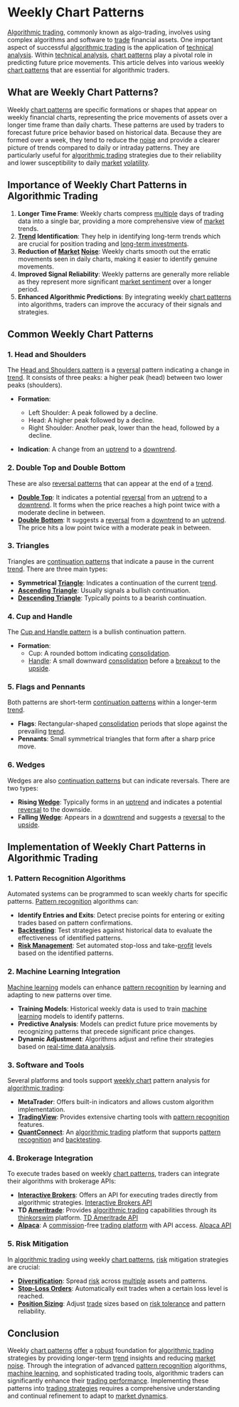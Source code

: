 # Weekly Chart Patterns

[Algorithmic trading](../a/algorithmic_trading.md), commonly known as algo-trading, involves using complex algorithms and software to [trade](../t/trade.md) financial assets. One important aspect of successful [algorithmic trading](../a/algorithmic_trading.md) is the application of [technical analysis](../t/technical_analysis.md). Within [technical analysis](../t/technical_analysis.md), [chart patterns](../c/chart_patterns.md) play a pivotal role in predicting future price movements. This article delves into various weekly [chart patterns](../c/chart_patterns.md) that are essential for algorithmic traders.

## What are Weekly Chart Patterns?

Weekly [chart patterns](../c/chart_patterns.md) are specific formations or shapes that appear on weekly financial charts, representing the price movements of assets over a longer time frame than daily charts. These patterns are used by traders to forecast future price behavior based on historical data. Because they are formed over a week, they tend to reduce the [noise](../n/noise.md) and provide a clearer picture of trends compared to daily or intraday patterns. They are particularly useful for [algorithmic trading](../a/algorithmic_trading.md) strategies due to their reliability and lower susceptibility to daily [market](../m/market.md) [volatility](../v/volatility.md).

## Importance of Weekly Chart Patterns in Algorithmic Trading

1. **Longer Time Frame**: Weekly charts compress [multiple](../m/multiple.md) days of trading data into a single bar, providing a more comprehensive view of [market](../m/market.md) trends.
2. **[Trend](../t/trend.md) Identification**: They help in identifying long-term trends which are crucial for position trading and [long-term investments](../l/long-term_investments.md).
3. **Reduction of [Market](../m/market.md) [Noise](../n/noise.md)**: Weekly charts smooth out the erratic movements seen in daily charts, making it easier to identify genuine movements.
4. **Improved Signal Reliability**: Weekly patterns are generally more reliable as they represent more significant [market sentiment](../m/market_sentiment.md) over a longer period.
5. **Enhanced Algorithmic Predictions**: By integrating weekly [chart patterns](../c/chart_patterns.md) into algorithms, traders can improve the accuracy of their signals and strategies.

## Common Weekly Chart Patterns

### 1. **Head and Shoulders**

The [Head and Shoulders pattern](../h/head_and_shoulders_pattern.md) is a [reversal](../r/reversal.md) pattern indicating a change in [trend](../t/trend.md). It consists of three peaks: a higher peak (head) between two lower peaks (shoulders).

- **Formation**: 
  - Left Shoulder: A peak followed by a decline.
  - Head: A higher peak followed by a decline.
  - Right Shoulder: Another peak, lower than the head, followed by a decline.

- **Indication**: A change from an [uptrend](../u/uptrend.md) to a [downtrend](../d/downtrend.md).

### 2. **Double Top and Double Bottom**

These are also [reversal patterns](../r/reversal_patterns.md) that can appear at the end of a [trend](../t/trend.md).

- **[Double Top](../d/double_top.md)**: It indicates a potential [reversal](../r/reversal.md) from an [uptrend](../u/uptrend.md) to a [downtrend](../d/downtrend.md). It forms when the price reaches a high point twice with a moderate decline in between.
- **[Double Bottom](../d/double_bottom.md)**: It suggests a [reversal](../r/reversal.md) from a [downtrend](../d/downtrend.md) to an [uptrend](../u/uptrend.md). The price hits a low point twice with a moderate peak in between.

### 3. **Triangles**

Triangles are [continuation patterns](../c/continuation_patterns.md) that indicate a pause in the current [trend](../t/trend.md). There are three main types:

- **Symmetrical [Triangle](../t/triangle.md)**: Indicates a continuation of the current [trend](../t/trend.md).
- **[Ascending Triangle](../a/ascending_triangle.md)**: Usually signals a bullish continuation.
- **[Descending Triangle](../d/descending_triangle.md)**: Typically points to a bearish continuation.

### 4. **Cup and Handle**

The [Cup and Handle pattern](../c/cup_and_handle_pattern.md) is a bullish continuation pattern.

- **Formation**: 
  - Cup: A rounded bottom indicating [consolidation](../c/consolidation.md).
  - [Handle](../h/handle.md): A small downward [consolidation](../c/consolidation.md) before a [breakout](../b/breakout.md) to the [upside](../u/upside.md).

### 5. **Flags and Pennants**

Both patterns are short-term [continuation patterns](../c/continuation_patterns.md) within a longer-term [trend](../t/trend.md). 

- **Flags**: Rectangular-shaped [consolidation](../c/consolidation.md) periods that slope against the prevailing [trend](../t/trend.md).
- **Pennants**: Small symmetrical triangles that form after a sharp price move.

### 6. **Wedges**

Wedges are also [continuation patterns](../c/continuation_patterns.md) but can indicate reversals. There are two types:

- **Rising [Wedge](../w/wedge.md)**: Typically forms in an [uptrend](../u/uptrend.md) and indicates a potential [reversal](../r/reversal.md) to the downside.
- **Falling [Wedge](../w/wedge.md)**: Appears in a [downtrend](../d/downtrend.md) and suggests a [reversal](../r/reversal.md) to the [upside](../u/upside.md).

## Implementation of Weekly Chart Patterns in Algorithmic Trading

### 1. **Pattern Recognition Algorithms**

Automated systems can be programmed to scan weekly charts for specific patterns. [Pattern recognition](../p/pattern_recognition.md) algorithms can:

- **Identify Entries and Exits**: Detect precise points for entering or exiting trades based on pattern confirmations.
- **[Backtesting](../b/backtesting.md)**: Test strategies against historical data to evaluate the effectiveness of identified patterns.
- **[Risk Management](../r/risk_management.md)**: Set automated stop-loss and take-[profit](../p/profit.md) levels based on the identified patterns.

### 2. **Machine Learning Integration**

[Machine learning](../m/machine_learning.md) models can enhance [pattern recognition](../p/pattern_recognition.md) by learning and adapting to new patterns over time.

- **Training Models**: Historical weekly data is used to train [machine learning](../m/machine_learning.md) models to identify patterns.
- **Predictive Analysis**: Models can predict future price movements by recognizing patterns that precede significant price changes.
- **Dynamic Adjustment**: Algorithms adjust and refine their strategies based on [real-time data analysis](../r/real-time_data_analysis.md).

### 3. **Software and Tools**

Several platforms and tools support [weekly chart](../w/weekly_chart.md) pattern analysis for [algorithmic trading](../a/algorithmic_trading.md):

- **MetaTrader**: Offers built-in indicators and allows custom algorithm implementation.
- **[TradingView](../t/tradingview.md)**: Provides extensive charting tools with [pattern recognition](../p/pattern_recognition.md) features.
- **[QuantConnect](../q/quantconnect.md)**: An [algorithmic trading](../a/algorithmic_trading.md) platform that supports [pattern recognition](../p/pattern_recognition.md) and [backtesting](../b/backtesting.md).

### 4. **Brokerage Integration**

To execute trades based on weekly [chart patterns](../c/chart_patterns.md), traders can integrate their algorithms with brokerage APIs:

- **[Interactive Brokers](../i/interactive_brokers.md)**: Offers an API for executing trades directly from algorithmic strategies. [Interactive Brokers API](https://www.interactivebrokers.com/en/index.php?f=5041)
- **TD [Ameritrade](../a/ameritrade.md)**: Provides [algorithmic trading](../a/algorithmic_trading.md) capabilities through its [thinkorswim](../t/thinkorswim.md) platform. [TD Ameritrade API](https://developer.tdameritrade.com/)
- **[Alpaca](../a/alpaca.md)**: A [commission](../c/commission.md)-free [trading platform](../t/trading_platform.md) with API access. [Alpaca API](https://alpaca.markets/docs/api-documentation/)

### 5. **Risk Mitigation**

In [algorithmic trading](../a/algorithmic_trading.md) using weekly [chart patterns](../c/chart_patterns.md), [risk](../r/risk.md) mitigation strategies are crucial:

- **[Diversification](../d/diversification.md)**: Spread [risk](../r/risk.md) across [multiple](../m/multiple.md) assets and patterns.
- **[Stop-Loss Orders](../s/stop-loss_orders.md)**: Automatically exit trades when a certain loss level is reached.
- **[Position Sizing](../p/position_sizing.md)**: Adjust [trade](../t/trade.md) sizes based on [risk tolerance](../r/risk_tolerance.md) and pattern reliability.

## Conclusion

Weekly [chart patterns](../c/chart_patterns.md) [offer](../o/offer.md) a [robust](../r/robust.md) foundation for [algorithmic trading](../a/algorithmic_trading.md) strategies by providing longer-term [trend](../t/trend.md) insights and reducing [market](../m/market.md) [noise](../n/noise.md). Through the integration of advanced [pattern recognition](../p/pattern_recognition.md) algorithms, [machine learning](../m/machine_learning.md), and sophisticated trading tools, algorithmic traders can significantly enhance their [trading performance](../t/trading_performance.md). Implementing these patterns into [trading strategies](../t/trading_strategies.md) requires a comprehensive understanding and continual refinement to adapt to [market dynamics](../m/market_dynamics.md).